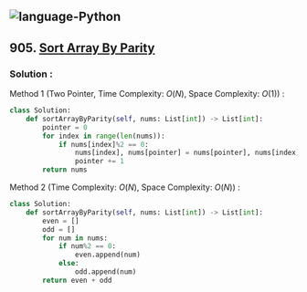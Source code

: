 ![language-Python](https://img.shields.io/badge/Python-ffd43b?style=for-the-badge&logo=PYTHON)
---

## 905. [Sort Array By Parity](https://leetcode.com/problems/sort-array-by-parity)

### Solution :

Method 1 (Two Pointer, Time Complexity: $O(N)$, Space Complexity: $O(1)$) :
```python
class Solution:
    def sortArrayByParity(self, nums: List[int]) -> List[int]:
        pointer = 0
        for index in range(len(nums)):
            if nums[index]%2 == 0:
                nums[index], nums[pointer] = nums[pointer], nums[index]
                pointer += 1
        return nums
```

Method 2 (Time Complexity: $O(N)$, Space Complexity: $O(N)$) :
```python
class Solution:
    def sortArrayByParity(self, nums: List[int]) -> List[int]:
        even = []
        odd = []
        for num in nums:
            if num%2 == 0:
                even.append(num)
            else:
                odd.append(num)
        return even + odd
```
